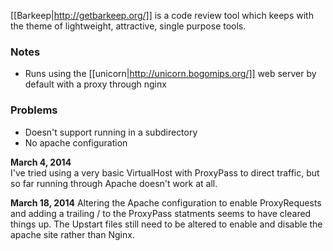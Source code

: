[[Barkeep|http://getbarkeep.org/]] is a code review tool which keeps with the theme of lightweight, attractive, single purpose tools.

### Notes
* Runs using the [[unicorn|http://unicorn.bogomips.org/]] web server by default with a proxy through nginx

### Problems
* Doesn't support running in a subdirectory
* No apache configuration

**March 4, 2014**  
I've tried using a very basic VirtualHost with ProxyPass to direct traffic, but so far running through Apache doesn't work at all.

**March 18, 2014**
Altering the Apache configuration to enable ProxyRequests and adding a trailing / to the ProxyPass statments seems to have cleared things up. The Upstart files still need to be altered to enable and disable the apache site rather than Nginx.